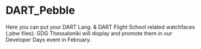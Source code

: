 DART_Pebble
===========

Here you can put your DART Lang. &amp; DART Flight School related watchfaces (.pbw files). GDG Thessaloniki will display and promote them in our Developer Days event in February. 
